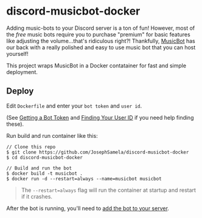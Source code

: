 # discord-musicbot-docker


Adding music-bots to your Discord server is a ton of fun! However, most of the *free* music bots require you to purchase "premium" for basic features like adjusting the volume...that's ridiculous right?! Thankfully, [MusicBot](https://github.com/jagrosh/MusicBot) has our back with a really polished and easy to use music bot that you can host yourself!

This project wraps MusicBot in a Docker contatainer for fast and simple deployment.

## Deploy

Edit `Dockerfile` and enter your `bot token` and `user id`.

(See [Getting a Bot Token](https://github.com/jagrosh/MusicBot/wiki/Getting-a-Bot-Token) and [Finding Your User ID](https://github.com/jagrosh/MusicBot/wiki/Finding-Your-User-ID) if you need help finding these).

Run build and run container like this:

```
// Clone this repo
$ git clone https://github.com/JosephSamela/discord-musicbot-docker
$ cd discord-musicbot-docker

// Build and run the bot
$ docker build -t musicbot .
$ docker run -d --restart=always --name=musicbot musicbot
```

> The `--restart=always` flag will run the container at startup and restart if it crashes.

After the bot is running, you'll need to [add the bot to your server](https://github.com/jagrosh/MusicBot/wiki/Adding-Your-Bot-To-Your-Server).
